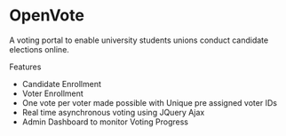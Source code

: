 # OpenVote

A voting portal to enable university students unions conduct candidate elections online.

Features
- Candidate Enrollment
- Voter Enrollment
- One vote per voter made possible with Unique pre assigned voter IDs
- Real time asynchronous voting using JQuery Ajax
- Admin Dashboard to monitor Voting Progress

